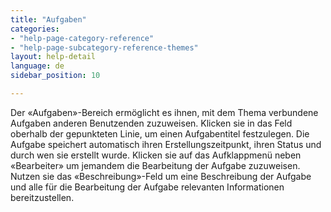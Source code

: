```yaml
---
title: "Aufgaben"
categories:
- "help-page-category-reference"
- "help-page-subcategory-reference-themes"
layout: help-detail
language: de
sidebar_position: 10

---
```


Der &laquo;Aufgaben&raquo;-Bereich ermöglicht es ihnen, mit dem Thema verbundene Aufgaben anderen Benutzenden zuzuweisen. Klicken sie in das Feld oberhalb der gepunkteten Linie, um einen Aufgabentitel festzulegen. Die Aufgabe speichert automatisch ihren Erstellungszeitpunkt, ihren Status und durch wen sie erstellt wurde. Klicken sie auf das Aufklappmenü neben &laquo;Bearbeiter&raquo; um jemandem die Bearbeitung der Aufgabe zuzuweisen. Nutzen sie das &laquo;Beschreibung&raquo;-Feld um eine Beschreibung der Aufgabe und alle für die Bearbeitung der Aufgabe relevanten Informationen bereitzustellen.
